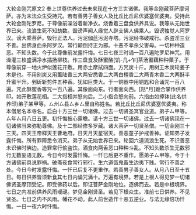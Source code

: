 大轮金刚咒原文2
 奉上世尊供养过去未来现在十方三世诸佛。我等金刚藏菩萨摩诃萨。亦为末法众生受持咒。若有善男子善女人及比丘比丘尼优婆塞优婆夷。受持此大轮金刚陀罗尼。于尊像前澡浴着新净衣。烧香着三盘食供养具说。我等从无始世界已来。流浪生死不知劫数。毁谤声闻人缘觉人辟支佛人佛乘人。毁谤独觉人阿罗汉。谤大乘菩萨。毁行正法人。污泥伽蓝污泥寺塔。污泥经书破戒行。杀盗淫三业不善。出佛身血杀阿罗汉。常行颠倒持正为邪。十恶不孝杀父害母。一切种种造恶。不知头数。今于此尊像前发露忏悔。七日七夜三时诵一百八遍陀罗尼神咒。用澡灌三枚盛满净水插扬柳枝。作三盘食及酥蜜酪[饥-几+乍]茶汤蜜藕种种菓子。于尊像前穿一地火炉似莲花开敷。用赤土摩拭四面。方咒炭十斤。用树王木炭轮姜子木是也。不用别炭又用薰陆香三大两安悉香二大两白檀香二大两青木香二大两酥半升蜜半升。剉斫斩剪件五种香。犹如巨类大。于一铜器中用铜匙和合诵咒一百八遍。咒此酥蜜香等咒一百八遍。其像面向东。行者面向西。[跍*月]跪合掌作供养印。如开敷莲花相。二大指相并怒向后。二小指合怒向前。六指由如捧钵(此名供养印)弟子某甲等。ㄙ州ㄙ县ㄙ乡ㄙ里自称姓名。若比丘比丘尼优婆塞优婆夷。称本僧尼名本寺名。启白十方三世一切诸佛。过去一切贤圣冥官业道。弟子ㄙ甲等。ㄙ年ㄙ月八日五更。初忏悔披心露瞻。请十方三世一切诸佛。过去一切诸佛现在一切诸佛当来弥勒尊佛。及十二部经修多罗藏。诸大菩萨一切贤圣僧。一切金刚三十三天。四天王帝释天王曹地府。日天月天星宿天。善恶童子护戒善神。证知弟子发露忏悔。所有罪障悉令消灭。弟子从无始世界已来。轮回六道流浪生死。不识善恶未识佛时佛边。造罪常行偷盗饮。酒食肉两舌恶口种种斗乱。不知头数杀生无数邪行无数妄语无数。今日今时发露忏悔。一忏已后更不重作。愿弟子ㄙ甲等。今于十方诸佛前具说罪祸。破斋夜食常行邪行。生六道饿鬼畜生边夷下贱。常行不善之处。今日今时发露忏悔。一忏已后复不更重作。若善男子善女人。从月八日至十五日。每日供养皆须新食其七日内诵咒满十。万遍有境界。若是上根人得见梦一切诸佛贤圣摩顶受记。即受佛药以后。即证菩萨金刚地位。逐佛而去。若是中根境界。七日之内准前供养风雨叆叇。梦见金刚贤圣。若见下根众生。准前七日供养。不见贤圣。七日之内不风雨。幡花不动。此人前世造作十恶五逆业。与法无缘倍功忏悔。一日一夜六时忏悔。
